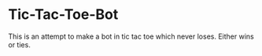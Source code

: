 # Tic-Tac-Toe-Bot
This is an attempt to make a bot in tic tac toe which never loses. Either wins or ties.
